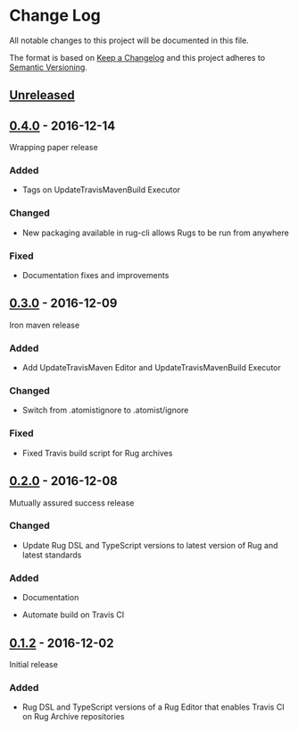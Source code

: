 # Change Log

All notable changes to this project will be documented in this file.

The format is based on [Keep a Changelog](http://keepachangelog.com/)
and this project adheres to [Semantic Versioning](http://semver.org/).

## [Unreleased]

[Unreleased]: https://github.com/atomist-rugs/travis-editors/compare/0.4.0...HEAD

## [0.4.0] - 2016-12-14

[0.4.0]: https://github.com/atomist-rugs/travis-editors/compare/0.3.0...0.4.0

Wrapping paper release

### Added

-   Tags on UpdateTravisMavenBuild Executor

### Changed

-   New packaging available in rug-cli allows Rugs to be run from anywhere

### Fixed

-   Documentation fixes and improvements

## [0.3.0] - 2016-12-09

[0.3.0]: https://github.com/atomist-rugs/travis-editors/compare/0.2.0...0.3.0

Iron maven release

### Added

-   Add UpdateTravisMaven Editor and UpdateTravisMavenBuild Executor

### Changed

-   Switch from .atomistignore to .atomist/ignore

### Fixed

-   Fixed Travis build script for Rug archives

## [0.2.0] - 2016-12-08

[0.2.0]: https://github.com/atomist-rugs/travis-editors/compare/0.1.2...0.2.0

Mutually assured success release

### Changed

-   Update Rug DSL and TypeScript versions to latest version of Rug
    and latest standards

### Added

-   Documentation

-   Automate build on Travis CI

## [0.1.2] - 2016-12-02

Initial release

[0.1.2]: https://github.com/atomist-rugs/travis-editors/tree/dd83671b2c364c132e69bcca2d67fc3ea63a4144

### Added

-   Rug DSL and TypeScript versions of a Rug Editor that enables
    Travis CI on Rug Archive repositories
